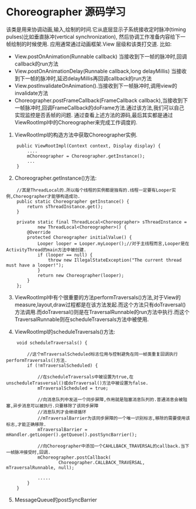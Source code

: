 #   Choreographer 源码学习
该类是用来协调动画,输入,绘制的时间.它从底层显示子系统接收定时脉冲(timing pulses)比如垂直脉冲(vertical synchronization),
然后协调工作准备内容给下一帧绘制的时候使用.
应用通常通过动画框架.View 层级和该类打交道.
比如:
* View.postOnAnimation(Runnable callback) 当接收到下一帧的脉冲时,回调callback的run方法
* View.postOnAnimationDelay(Runnable callback,long delayMillis) 当接收到下一帧的脉冲时,延迟delayMillis再回调callback的run方法
* View.postInvalidateOnAnimation().当接收到下一帧脉冲时,调用view的invalidate方法
* Choreographer.postFrameCallback(FrameCallback callback),当接收到下一帧脉冲时,回调FrameCallback的doFrame方法.通过该方法,我们可以自己
实现监控是否丢帧的问题.
通过查看上述方法的源码,最后其实都是通过ViewRootImpl中的Choreographer来完成工作调度的.

1.  ViewRootImpl的构造方法中获取Choreographer实例.
```
    public ViewRootImpl(Context context, Display display) {
        ....
        mChoreographer = Choreographer.getInstance();
        ...
    }
```
2.  Choreographer.getInstance()方法:
```
    //其是ThreadLocal的.所以每个线程的实例都是独有的.线程一定要有Looper实例,Choreographer才能够构造成功.
    public static Choreographer getInstance() {
        return sThreadInstance.get();
    }

    private static final ThreadLocal<Choreographer> sThreadInstance =
            new ThreadLocal<Choreographer>() {
        @Override
        protected Choreographer initialValue() {
            Looper looper = Looper.myLooper();//对于主线程而言,Looper是在ActivityThread的main方法中被创建.
            if (looper == null) {
                throw new IllegalStateException("The current thread must have a looper!");
            }
            return new Choreographer(looper);
        }
    };
```
3.  ViewRootImpl中有个很重要的方法performTraversals()方法,对于View的measure,layout,draw过程都是在该方法发起.而这个方法只有doTraversal()
方法调用.而doTraversal()则是在TraversalRunnable的run方法中执行.而这个TraversalRunnable则在scheduleTraversals方法中被使用.

4.  ViewRootImpl的scheduleTraversals()方法:
```
    void scheduleTraversals() {

        //这个mTraversalScheduled标志位用与控制避免在同一帧类重复回调执行performTraversals()方法.
        if (!mTraversalScheduled) {

            //在scheduleTraversals中被设置为true,在unscheduleTrasversal()或doTraversal()方法中被设置为false.
            mTraversalScheduled = true;

            //向消息队列中发送一个同步屏障,作用就是阻塞消息队列的.普通消息会被阻塞,异步消息可以被执行.只要移除了该同步屏障
            //消息队列才会继续循环
            //mTraversalBarrier为该同步屏障的一个唯一识别标志,移除的需要使用该标志,才能正确移除.
            mTraversalBarrier = mHandler.getLooper().getQueue().postSyncBarrier();

            //向Choreographer中添加一个CAHLLBACK_TRAVERSAL的callback.当下一帧脉冲接受时,回调.
            mChoreographer.postCallback(
                    Choreographer.CALLBACK_TRAVERSAL, mTraversalRunnable, null);

            .....
        }
    }
```
5.  MessageQueue的postSyncBarrier